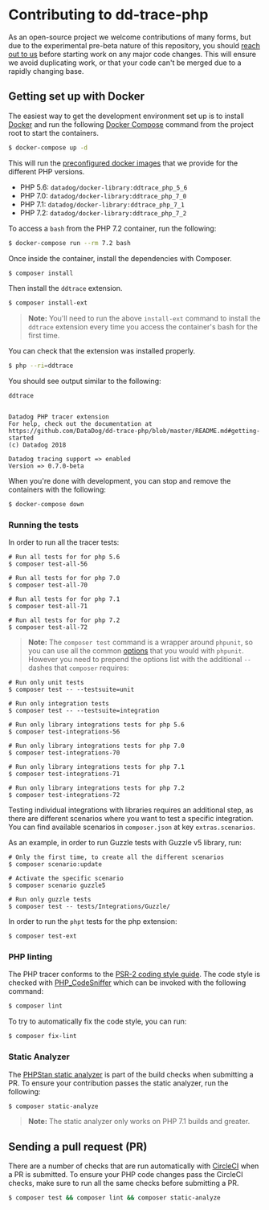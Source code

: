 # Contributing to dd-trace-php

As an open-source project we welcome contributions of many forms, but due to the experimental pre-beta nature of this repository, you should [reach out to us](https://github.com/DataDog/dd-trace-php/issues) before starting work on any major code changes. This will ensure we avoid duplicating work, or that your code can't be merged due to a rapidly changing base.

## Getting set up with Docker

The easiest way to get the development environment set up is to install [Docker](https://www.docker.com/) and run the following [Docker Compose](https://docs.docker.com/compose/) command from the project root to start the containers.

```bash
$ docker-compose up -d
```

This will run the [preconfigured docker images](https://hub.docker.com/r/datadog/docker-library/) that we provide for the different PHP versions.

- PHP 5.6: `datadog/docker-library:ddtrace_php_5_6`
- PHP 7.0: `datadog/docker-library:ddtrace_php_7_0`
- PHP 7.1: `datadog/docker-library:ddtrace_php_7_1`
- PHP 7.2: `datadog/docker-library:ddtrace_php_7_2`

To access a `bash` from the PHP 7.2 container, run the following:

```bash
$ docker-compose run --rm 7.2 bash
```

Once inside the container, install the dependencies with Composer.

```bash
$ composer install
```

Then install the `ddtrace` extension.

```bash
$ composer install-ext
```

> **Note:** You'll need to run the above `install-ext` command to install the `ddtrace` extension every time you access the container's bash for the first time.

You can check that the extension was installed properly.

```bash
$ php --ri=ddtrace
```

You should see output similar to the following:

```
ddtrace


Datadog PHP tracer extension
For help, check out the documentation at https://github.com/DataDog/dd-trace-php/blob/master/README.md#getting-started
(c) Datadog 2018

Datadog tracing support => enabled
Version => 0.7.0-beta
```

When you're done with development, you can stop and remove the containers with the following:

```bash
$ docker-compose down
```

### Running the tests

In order to run all the tracer tests:

    # Run all tests for for php 5.6
    $ composer test-all-56

    # Run all tests for for php 7.0
    $ composer test-all-70

    # Run all tests for for php 7.1
    $ composer test-all-71

    # Run all tests for for php 7.2
    $ composer test-all-72

> **Note:** The `composer test` command is a wrapper around `phpunit`, so you can use all the common [options](https://phpunit.de/manual/5.7/en/textui.html#textui.clioptions) that you would with `phpunit`. However you need to prepend the options list with the additional `--` dashes that `composer` requires:

    # Run only unit tests
    $ composer test -- --testsuite=unit

    # Run only integration tests
    $ composer test -- --testsuite=integration

    # Run only library integrations tests for php 5.6
    $ composer test-integrations-56

    # Run only library integrations tests for php 7.0
    $ composer test-integrations-70

    # Run only library integrations tests for php 7.1
    $ composer test-integrations-71

    # Run only library integrations tests for php 7.2
    $ composer test-integrations-72

Testing individual integrations with libraries requires an additional step, as there are different scenarios where you want to test
a specific integration. You can find available scenarios in `composer.json` at key `extras.scenarios`.

As an example, in order to run Guzzle tests with Guzzle v5 library, run:

    # Only the first time, to create all the different scenarios
    $ composer scenario:update

    # Activate the specific scenario
    $ composer scenario guzzle5

    # Run only guzzle tests
    $ composer test -- tests/Integrations/Guzzle/

In order to run the `phpt` tests for the php extension:

```bash
$ composer test-ext
```

### PHP linting

The PHP tracer conforms to the [PSR-2 coding style guide](https://www.php-fig.org/psr/psr-2/). The code style is checked with [PHP_CodeSniffer](https://github.com/squizlabs/PHP_CodeSniffer) which can be invoked with the following command:

```bash
$ composer lint
```

To try to automatically fix the code style, you can run:

```bash
$ composer fix-lint
```

### Static Analyzer

The [PHPStan static analyzer](https://github.com/phpstan/phpstan) is part of the build checks when submitting a PR. To ensure your contribution passes the static analyzer, run the following:

```bash
$ composer static-analyze
```

> **Note:** The static analyzer only works on PHP 7.1 builds and greater.

## Sending a pull request (PR)

There are a number of checks that are run automatically with [CircleCI](https://circleci.com/gh/DataDog/dd-trace-php/tree/master) when a PR is submitted. To ensure your PHP code changes pass the CircleCI checks, make sure to run all the same checks before submitting a PR.

```bash
$ composer test && composer lint && composer static-analyze
```
